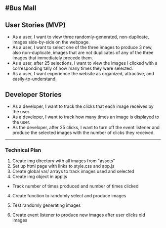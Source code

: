#Bus Mall
---
## User Stories (MVP)
* As a user, I want to view three randomly-generated, non-duplicate, images side-by-side on the webpage.
* As a user, I want to select one of the three images to produce 3 new, also non-duplicate, images that are not duplicates of any of the three images that immediately precede them.
* As a user, after 25 selections, I want to view the images I clicked with a corresponding tally of how many times they were selected.
* As a user, I want experience the website as organized, attractive, and easily-to-understand.

## Developer Stories
* As a developer, I want to track the clicks that each image receives by the user.
* As a developer, I want to track how many times an image is displayed to the user.
* As the developer, after 25 clicks, I want to turn off the event listener and produce the selected images with the number of clicks they received.

---

### Technical Plan
1. Create img directory with all images from "assets"
2. Set up html page with links to style.css and app.js
3. Create global var/ arrays to track images used and selected
3. Create img object in app.js
  * Track number of times produced and number of times clicked
4. Create function to randomly select and produce images
5. Test randomly generating images

6. Create event listener to produce new images after user clicks old images
